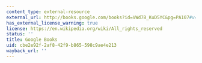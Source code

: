 ```yaml
---
content_type: external-resource
external_url: http://books.google.com/books?id=VWd7B_KuD5YC&pg=PA107#v=onepage
has_external_license_warning: true
license: https://en.wikipedia.org/wiki/All_rights_reserved
status: ''
title: Google Books
uid: cbe2e92f-2af8-42f9-b865-598c9ae4e213
wayback_url: ''
---
```

